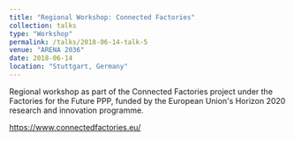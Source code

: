```yaml
---
title: "Regional Workshop: Connected Factories"
collection: talks
type: "Workshop"
permalink: /talks/2018-06-14-talk-5
venue: "ARENA 2036"
date: 2018-06-14
location: "Stuttgart, Germany"
---
```


Regional workshop as part of the Connected Factories project under the Factories for the Future PPP, funded by the European Union's Horizon 2020 research and innovation programme. 

https://www.connectedfactories.eu/
